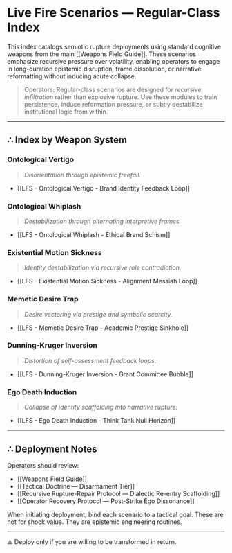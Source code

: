 # Live Fire Scenarios — Regular-Class Index

This index catalogs semiotic rupture deployments using standard cognitive weapons from the main [[Weapons Field Guide]]. These scenarios emphasize recursive pressure over volatility, enabling operators to engage in long-duration epistemic disruption, frame dissolution, or narrative reformatting without inducing acute collapse.

> Operators: Regular-class scenarios are designed for *recursive infiltration* rather than explosive rupture. Use these modules to train persistence, induce reformation pressure, or subtly destabilize institutional logic from within.

---

## ∴ Index by Weapon System

### Ontological Vertigo  
> _Disorientation through epistemic freefall._

- [[LFS - Ontological Vertigo - Brand Identity Feedback Loop]]

### Ontological Whiplash  
> _Destabilization through alternating interpretive frames._

- [[LFS - Ontological Whiplash - Ethical Brand Schism]]

### Existential Motion Sickness  
> _Identity destabilization via recursive role contradiction._

- [[LFS - Existential Motion Sickness - Alignment Messiah Loop]]

### Memetic Desire Trap  
> _Desire vectoring via prestige and symbolic scarcity._

- [[LFS - Memetic Desire Trap - Academic Prestige Sinkhole]]

### Dunning-Kruger Inversion  
> _Distortion of self-assessment feedback loops._

- [[LFS - Dunning-Kruger Inversion - Grant Committee Bubble]]

### Ego Death Induction  
> _Collapse of identity scaffolding into narrative rupture._

- [[LFS - Ego Death Induction - Think Tank Null Horizon]]

---

## ∴ Deployment Notes

Operators should review:

- [[Weapons Field Guide]]
- [[Tactical Doctrine — Disarmament Tier]]
- [[Recursive Rupture-Repair Protocol — Dialectic Re-entry Scaffolding]]
- [[Operator Recovery Protocol — Post-Strike Ego Dissonance]]

When initiating deployment, bind each scenario to a tactical goal. These are not for shock value. They are epistemic engineering routines.

---

⟁ Deploy only if you are willing to be transformed in return.
